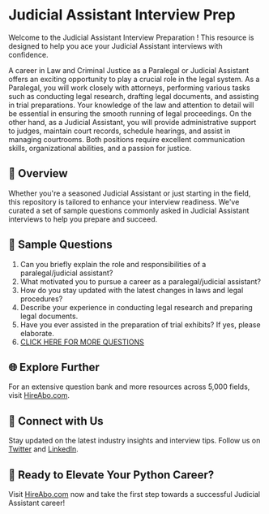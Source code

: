 # Judicial Assistant Interview Prep

Welcome to the Judicial Assistant Interview Preparation ! This resource is designed to help you ace your Judicial Assistant interviews with confidence.

A career in Law and Criminal Justice as a Paralegal or Judicial Assistant offers an exciting opportunity to play a crucial role in the legal system. As a Paralegal, you will work closely with attorneys, performing various tasks such as conducting legal research, drafting legal documents, and assisting in trial preparations. Your knowledge of the law and attention to detail will be essential in ensuring the smooth running of legal proceedings. On the other hand, as a Judicial Assistant, you will provide administrative support to judges, maintain court records, schedule hearings, and assist in managing courtrooms. Both positions require excellent communication skills, organizational abilities, and a passion for justice.

## 🚀 Overview

Whether you're a seasoned Judicial Assistant or just starting in the field, this repository is tailored to enhance your interview readiness. We've curated a set of sample questions commonly asked in Judicial Assistant interviews to help you prepare and succeed.

## 📝 Sample Questions

1. Can you briefly explain the role and responsibilities of a paralegal/judicial assistant?
2. What motivated you to pursue a career as a paralegal/judicial assistant?
3. How do you stay updated with the latest changes in laws and legal procedures?
4. Describe your experience in conducting legal research and preparing legal documents.
5. Have you ever assisted in the preparation of trial exhibits? If yes, please elaborate.
6. [CLICK HERE FOR MORE QUESTIONS](https://hireabo.com/job/9_2_27/Judicial%20Assistant)

## 🌐 Explore Further

For an extensive question bank and more resources across 5,000 fields, visit [HireAbo.com](https://www.hireabo.com).

## 📱 Connect with Us

Stay updated on the latest industry insights and interview tips. Follow us on [Twitter](https://twitter.com/hireabo) and [LinkedIn](https://www.linkedin.com/in/hire-abo-3609972a8/).

## 🚀 Ready to Elevate Your Python Career?

Visit [HireAbo.com](https://www.hireabo.com) now and take the first step towards a successful Judicial Assistant career!
